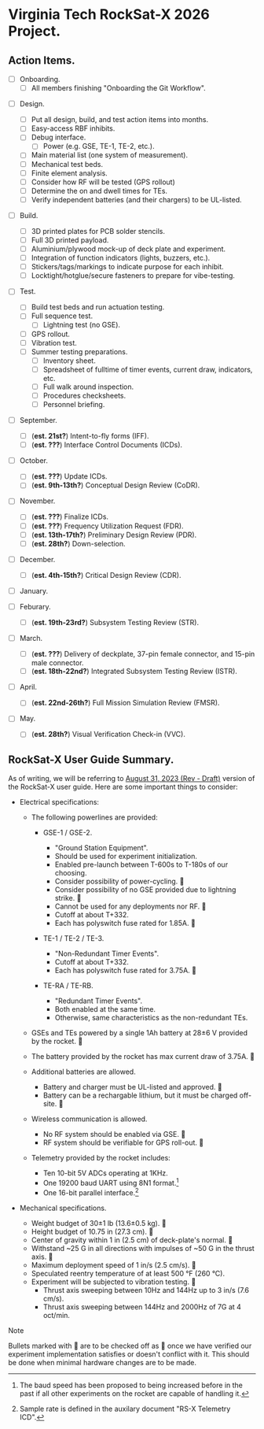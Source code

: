 # Virginia Tech RockSat-X 2026 Project.

## Action Items.

- [ ] Onboarding.
    - [ ] All members finishing "Onboarding the Git Workflow".

[^us-persons]: ``(@/pg 7/sec 1.2/`RSX`)``.

- [ ] Design.
  - [ ] Put all design, build, and test action items into months.
  - [ ] Easy-access RBF inhibits.
  - [ ] Debug interface.
    - [ ] Power (e.g. GSE, TE-1, TE-2, etc.).
  - [ ] Main material list (one system of measurement).
  - [ ] Mechanical test beds.
  - [ ] Finite element analysis.
  - [ ] Consider how RF will be tested (GPS rollout)
  - [ ] Determine the on and dwell times for TEs.
  - [ ] Verify independent batteries (and their chargers) to be UL-listed.

- [ ] Build.
  - [ ] 3D printed plates for PCB solder stencils.
  - [ ] Full 3D printed payload.
  - [ ] Aluminium/plywood mock-up of deck plate and experiment.
  - [ ] Integration of function indicators (lights, buzzers, etc.).
  - [ ] Stickers/tags/markings to indicate purpose for each inhibit.
  - [ ] Locktight/hotglue/secure fasteners to prepare for vibe-testing.

- [ ] Test.
  - [ ] Build test beds and run actuation testing.
  - [ ] Full sequence test.
    - [ ] Lightning test (no GSE).
  - [ ] GPS rollout.
  - [ ] Vibration test.
  - [ ] Summer testing preparations.
    - [ ] Inventory sheet.
    - [ ] Spreadsheet of fulltime of timer events, current draw, indicators, etc.
    - [ ] Full walk around inspection.
    - [ ] Procedures checksheets.
    - [ ] Personnel briefing.

- [ ] September.
  - [ ] (**est. 21st?**) Intent-to-fly forms (IFF).
  - [ ] (**est. ???**) Interface Control Documents (ICDs).

- [ ] October.
  - [ ] (**est. ???**) Update ICDs.
  - [ ] (**est. 9th-13th?**) Conceptual Design Review (CoDR).

- [ ] November.
  - [ ] (**est. ???**) Finalize ICDs.
  - [ ] (**est. ???**) Frequency Utilization Request (FDR).
  - [ ] (**est. 13th-17th?**) Preliminary Design Review (PDR).
  - [ ] (**est. 28th?**) Down-selection.

- [ ] December.
  - [ ] (**est. 4th-15th?**) Critical Design Review (CDR).

- [ ] January.

- [ ] Feburary.
  - [ ] (**est. 19th-23rd?**) Subsystem Testing Review (STR).

- [ ] March.
  - [ ] (**est. ???**) Delivery of deckplate, 37-pin female connector, and 15-pin male connector.
  - [ ] (**est. 18th-22nd?**) Integrated Subsystem Testing Review (ISTR).

- [ ] April.
  - [ ] (**est. 22nd-26th?**) Full Mission Simulation Review (FMSR).

- [ ] May.
  - [ ] (**est. 28th?**) Visual Verification Check-in (VVC).

## RockSat-X User Guide Summary.

As of writing, we will be referring to [August 31, 2023 (Rev - Draft)](https://www.nasa.gov/wp-content/uploads/2022/09/rocksat-x-user-guide-2024.pdf) version of the RockSat-X user guide.
Here are some important things to consider:

  - Electrical specifications:

    - The following powerlines are provided:

      - GSE-1 / GSE-2.
        - "Ground Station Equipment".
        - Should be used for experiment initialization.
        - Enabled pre-launch between T-600s to T-180s of our choosing.
        - Consider possibility of power-cycling. :small_red_triangle:
        - Consider possibility of no GSE provided due to lightning strike. :small_red_triangle:
        - Cannot be used for any deployments nor RF. :small_red_triangle:
        - Cutoff at about T+332.
        - Each has polyswitch fuse rated for 1.85A. :small_red_triangle:

      - TE-1 / TE-2 / TE-3.
        - "Non-Redundant Timer Events".
        - Cutoff at about T+332.
        - Each has polyswitch fuse rated for 3.75A. :small_red_triangle:

      - TE-RA / TE-RB.
        - "Redundant Timer Events".
        - Both enabled at the same time.
        - Otherwise, same characteristics as the non-redundant TEs.

    - GSEs and TEs powered by a single 1Ah battery at 28±6 V provided by the rocket. :small_red_triangle:
    - The battery provided by the rocket has max current draw of 3.75A. :small_red_triangle:

    - Additional batteries are allowed.
      - Battery and charger must be UL-listed and approved. :small_red_triangle:
      - Battery can be a rechargable lithium, but it must be charged off-site. :small_red_triangle:

    - Wireless communication is allowed.
      - No RF system should be enabled via GSE. :small_red_triangle:
      - RF system should be verifiable for GPS roll-out. :small_red_triangle:

    - Telemetry provided by the rocket includes:
      - Ten 10-bit 5V ADCs operating at 1KHz.
      - One 19200 baud UART using 8N1 format.[^telemetry-baud-speed]
      - One 16-bit parallel interface.[^parallel-interface]

  - Mechanical specifications.
    - Weight budget of 30±1 lb (13.6±0.5 kg). :small_red_triangle:
    - Height budget of 10.75 in (27.3 cm). :small_red_triangle:
    - Center of gravity within 1 in (2.5 cm) of deck-plate's normal. :small_red_triangle:
    - Withstand ~25 G in all directions with impulses of ~50 G in the thrust axis. :small_red_triangle:
    - Maximum deployment speed of 1 in/s (2.5 cm/s). :small_red_triangle:
    - Speculated reentry temperature of at least 500 °F (260 °C).
    - Experiment will be subjected to vibration testing. :small_red_triangle:
      - Thrust axis sweeping between 10Hz and 144Hz up to 3 in/s (7.6 cm/s).
      - Thrust axis sweeping between 144Hz and 2000Hz of 7G at 4 oct/min.

[^te-eg]: For example, "TE1 set to T+30s" would mean Timer-Event powerlines 1 is enabled 30 seconds after launch. There are three non-redundant TEs: TE-1, TE-2, and TE-3; there is a redundant pair of TE-RA and TE-RB which are enabled at the same time.
[^gse-eg]: For example, "GSE set to T-180s" would mean the GSE powerlines is enabled 180 seconds before launch. The timestamp should be between T-600s to T-180s.
[^telemetry-baud-speed]: The baud speed has been proposed to being increased before in the past if all other experiments on the rocket are capable of handling it.
[^parallel-interface]: Sample rate is defined in the auxilary document "RS-X Telemetry ICD".

> [!NOTE]
> Bullets marked with :small_red_triangle:
> are to be checked off as :small_blue_diamond:
> once we have verified our experiment implementation satisfies or doesn't conflict with it.
> This should be done when minimal hardware changes are to be made.
